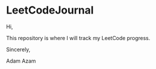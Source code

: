 # LeetCodeJournal
Hi, 

This repository is where I will track my LeetCode progress. 

Sincerely,

Adam Azam
